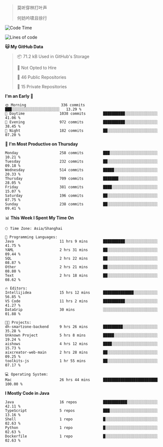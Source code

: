 > 莫听穿林打叶声
> 
> 何妨吟啸且徐行

<!-- ![Github Stats](https://github-readme-stats.vercel.app/api?username=catch6&count_private=true&show_icons=true&theme=gruvbox) -->

<!-- ![Top Langs](https://github-readme-stats.vercel.app/api/top-langs/?username=catch6&layout=compact) -->

<!--START_SECTION:waka-->
![Code Time](http://img.shields.io/badge/Code%20Time-991%20hrs%2046%20mins-blue)

![Lines of code](https://img.shields.io/badge/From%20Hello%20World%20I%27ve%20Written-9.3%20million%20lines%20of%20code-blue)

**🐱 My GitHub Data** 

> 📦 71.2 kB Used in GitHub's Storage 
 > 
> 🚫 Not Opted to Hire
 > 
> 📜 46 Public Repositories 
 > 
> 🔑 15 Private Repositories 
 > 
**I'm an Early 🐤** 

```text
🌞 Morning                336 commits         ███░░░░░░░░░░░░░░░░░░░░░░   13.29 % 
🌆 Daytime                1038 commits        ██████████░░░░░░░░░░░░░░░   41.06 % 
🌃 Evening                972 commits         ██████████░░░░░░░░░░░░░░░   38.45 % 
🌙 Night                  182 commits         ██░░░░░░░░░░░░░░░░░░░░░░░   07.20 % 
```
📅 **I'm Most Productive on Thursday** 

```text
Monday                   258 commits         ███░░░░░░░░░░░░░░░░░░░░░░   10.21 % 
Tuesday                  232 commits         ██░░░░░░░░░░░░░░░░░░░░░░░   09.18 % 
Wednesday                514 commits         █████░░░░░░░░░░░░░░░░░░░░   20.33 % 
Thursday                 709 commits         ███████░░░░░░░░░░░░░░░░░░   28.05 % 
Friday                   381 commits         ████░░░░░░░░░░░░░░░░░░░░░   15.07 % 
Saturday                 196 commits         ██░░░░░░░░░░░░░░░░░░░░░░░   07.75 % 
Sunday                   238 commits         ██░░░░░░░░░░░░░░░░░░░░░░░   09.41 % 
```


📊 **This Week I Spent My Time On** 

```text
🕑︎ Time Zone: Asia/Shanghai

💬 Programming Languages: 
Java                     11 hrs 9 mins       ██████████░░░░░░░░░░░░░░░   41.75 % 
YAML                     2 hrs 31 mins       ██░░░░░░░░░░░░░░░░░░░░░░░   09.44 % 
SQL                      2 hrs 22 mins       ██░░░░░░░░░░░░░░░░░░░░░░░   08.87 % 
Other                    2 hrs 21 mins       ██░░░░░░░░░░░░░░░░░░░░░░░   08.80 % 
Text                     2 hrs 18 mins       ██░░░░░░░░░░░░░░░░░░░░░░░   08.62 % 

🔥 Editors: 
Intellijidea             15 hrs 12 mins      ██████████████░░░░░░░░░░░   56.85 % 
VS Code                  11 hrs 2 mins       ██████████░░░░░░░░░░░░░░░   41.27 % 
DataGrip                 30 mins             ░░░░░░░░░░░░░░░░░░░░░░░░░   01.88 % 

🐱‍💻 Projects: 
dh-smartzone-backend     9 hrs 26 mins       █████████░░░░░░░░░░░░░░░░   35.28 % 
Unknown Project          5 hrs 8 mins        █████░░░░░░░░░░░░░░░░░░░░   19.24 % 
aishows                  4 hrs 12 mins       ████░░░░░░░░░░░░░░░░░░░░░   15.73 % 
aixcreator-web-main      2 hrs 28 mins       ██░░░░░░░░░░░░░░░░░░░░░░░   09.25 % 
toolkits-js              1 hr 55 mins        ██░░░░░░░░░░░░░░░░░░░░░░░   07.17 % 

💻 Operating System: 
Mac                      26 hrs 44 mins      █████████████████████████   100.00 % 
```

**I Mostly Code in Java** 

```text
Java                     16 repos            ███████████░░░░░░░░░░░░░░   42.11 % 
TypeScript               5 repos             ███░░░░░░░░░░░░░░░░░░░░░░   13.16 % 
Shell                    1 repo              █░░░░░░░░░░░░░░░░░░░░░░░░   02.63 % 
Python                   1 repo              █░░░░░░░░░░░░░░░░░░░░░░░░   02.63 % 
Dockerfile               1 repo              █░░░░░░░░░░░░░░░░░░░░░░░░   02.63 % 
```




<!--END_SECTION:waka-->
